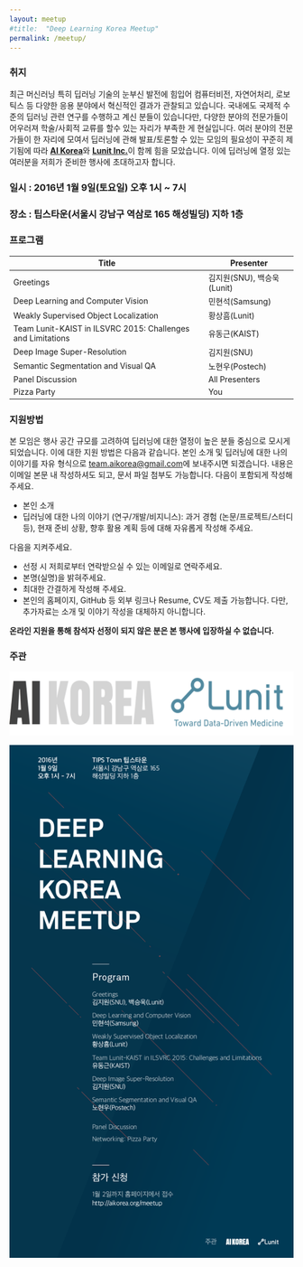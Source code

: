 ```yaml
---
layout: meetup
#title:  "Deep Learning Korea Meetup"
permalink: /meetup/
---
```



### 취지

최근 머신러닝 특히 딥러닝 기술의 눈부신 발전에 힘입어 컴퓨터비전, 자연어처리, 로보틱스 등 다양한 응용 분야에서 혁신적인 결과가 관찰되고 있습니다. 국내에도 국제적 수준의 딥러닝 관련 연구를 수행하고 계신 분들이 있습니다만, 다양한 분야의 전문가들이 어우러져 학술/사회적 교류를 할수 있는 자리가 부족한 게 현실입니다. 여러 분야의 전문가들이 한 자리에 모여서 딥러닝에 관해 발표/토론할 수 있는 모임의 필요성이 꾸준히 제기됨에 따라 [**AI Korea**](https://www.facebook.com/groups/AIKoreaOpen/)와 [**Lunit Inc.**](http://lunit.io)이 함께 힘을 모았습니다. 이에 딥러닝에 열정 있는 여러분을 저희가 준비한 행사에 초대하고자 합니다.


### 일시 : 2016년 1월 9일(토요일) 오후 1시 ~ 7시

### 장소 : 팁스타운(서울시 강남구 역삼로 165 해성빌딩) 지하 1층

### 프로그램

Title  | Presenter
-------- | ------------------
Greetings  | 김지원(SNU), 백승욱(Lunit)
Deep Learning and Computer Vision  | 민현석(Samsung)
Weakly Supervised Object Localization | 황상흠(Lunit)
Team Lunit-KAIST in ILSVRC 2015: Challenges and Limitations | 유동근(KAIST)
Deep Image Super-Resolution | 김지원(SNU)
Semantic Segmentation and Visual QA | 노현우(Postech)
Panel Discussion | All Presenters
Pizza Party | You

### 지원방법

  본 모임은 행사 공간 규모를 고려하여 딥러닝에 대한 열정이 높은 분들 중심으로 모시게 되었습니다.
  이에 대한 지원 방법은 다음과 같습니다.
  본인 소개 및 딥러닝에 대한 나의 이야기를 자유 형식으로 [team.aikorea@gmail.com](mailto:team.aikorea@gmail.com)에 보내주시면 되겠습니다.
  내용은 이메일 본문 내 작성하셔도 되고, 문서 파일 첨부도 가능합니다.
  다음이 포함되게 작성해 주세요.

  - 본인 소개
  - 딥러닝에 대한 나의 이야기 (연구/개발/비지니스): 과거 경험 (논문/프로젝트/스터디 등), 현재 준비 상황, 향후 활용 계획 등에 대해 자유롭게 작성해 주세요.

  다음을 지켜주세요.

  - 선정 시 저희로부터 연락받으실 수 있는 이메일로 연락주세요.
  - 본명(실명)을 밝혀주세요.
  - 최대한 간결하게 작성해 주세요.
  - 본인의 홈페이지, GitHub 등 외부 링크나 Resume, CV도 제출 가능합니다. 다만, 추가자료는 소개 및 이야기 작성을 대체하지 아니합니다.

**온라인 지원을 통해 참석자 선정이 되지 않은 분은 본 행사에 입장하실 수 없습니다.**

### 주관
![logo](/static/img/aikorea-lunit.png)

 ![dl-korea-meetup-img1](/static/img/web_800.png)
